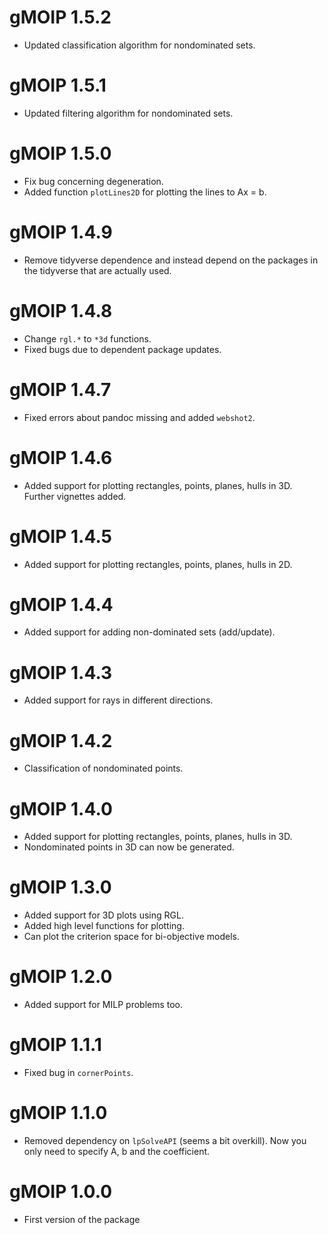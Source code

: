 # gMOIP 1.5.2

* Updated classification algorithm for nondominated sets.

# gMOIP 1.5.1

* Updated filtering algorithm for nondominated sets.

# gMOIP 1.5.0

* Fix bug concerning degeneration.
* Added function `plotLines2D` for plotting the lines to Ax = b. 

# gMOIP 1.4.9

* Remove tidyverse dependence and instead depend on the packages in the tidyverse that are actually used.

# gMOIP 1.4.8

* Change `rgl.*` to `*3d` functions.
* Fixed bugs due to dependent package updates.

# gMOIP 1.4.7

* Fixed errors about pandoc missing and added `webshot2`.

# gMOIP 1.4.6

* Added support for plotting rectangles, points, planes, hulls in 3D. Further vignettes added.

# gMOIP 1.4.5

* Added support for plotting rectangles, points, planes, hulls in 2D. 

# gMOIP 1.4.4

* Added support for adding non-dominated sets (add/update). 

# gMOIP 1.4.3

* Added support for rays in different directions.

# gMOIP 1.4.2

* Classification of nondominated points.

# gMOIP 1.4.0

* Added support for plotting rectangles, points, planes, hulls in 3D. 
* Nondominated points in 3D can now be generated.

# gMOIP 1.3.0

* Added support for 3D plots using RGL.
* Added high level functions for plotting.
* Can plot the criterion space for bi-objective models.

# gMOIP 1.2.0

* Added support for MILP problems too. 

# gMOIP 1.1.1

* Fixed bug in `cornerPoints`.

# gMOIP 1.1.0

* Removed dependency on `lpSolveAPI` (seems a bit overkill). Now you only need to specify A, b and 
  the coefficient.

# gMOIP 1.0.0

* First version of the package